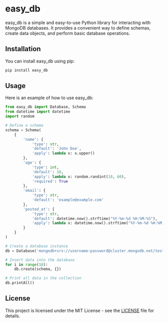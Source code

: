 # easy_db
 
easy_db is a simple and easy-to-use Python library for interacting with MongoDB databases. It provides a convenient way to define schemas, create data objects, and perform basic database operations.

## Installation

You can install easy_db using pip:

```bash
pip install easy_db
```

## Usage

Here is an example of how to use easy_db:

```python
from easy_db import Database, Schema
from datetime import datetime
import random

# Define a schema
schema = Schema(
    {
        'name': {
            'type': str,
            'default': 'John Doe',
            'apply': lambda x: x.upper()
        },
        'age': {
            'type': int,
            'default': 18,
            'apply': lambda x: random.randint(18, 60),
            'required': True
        },
        'email': {
            'type': str,
            'default': 'example@example.com'
        },
        'posted_at': {
            'type': str,
            'default': datetime.now().strftime("%Y-%m-%d %H:%M:%S"),
            'apply': lambda x: datetime.now().strftime("%Y-%m-%d %H:%M:%S")
        }
    }
)

# Create a database instance
db = Database('mongodb+srv://username:password@cluster.mongodb.net/test', 'test', 'test')

# Insert data into the database
for i in range(10):
    db.create(schema, {})

# Print all data in the collection
db.printAll()
```

## License

This project is licensed under the MIT License - see the [LICENSE](LICENSE) file for details.
